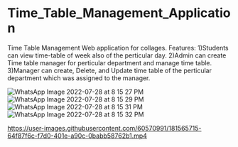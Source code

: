 # Time_Table_Management_Application
Time Table Management Web application for collages.
Features:
    1)Students can view time-table of week also of the perticular day.
    2)Admin can create Time table manager for perticular department and manage time table.
    3)Manager can create, Delete, and Update time table of the perticular department which was assigned to the manager.
    

![WhatsApp Image 2022-07-28 at 8 15 27 PM](https://user-images.githubusercontent.com/60570991/181565323-2ebb97f8-c475-4678-8cae-251f0ceee2df.jpeg)
 ![WhatsApp Image 2022-07-28 at 8 15 29 PM](https://user-images.githubusercontent.com/60570991/181565645-dd5aaa4e-e63a-4eeb-9cbd-9586e54a521e.jpeg)
![WhatsApp Image 2022-07-28 at 8 15 31 PM](https://user-images.githubusercontent.com/60570991/181565690-6fb0feab-5dff-44e8-93df-b7cd0cc0dea3.jpeg)
![WhatsApp Image 2022-07-28 at 8 15 32 PM](https://user-images.githubusercontent.com/60570991/181565706-288cf132-f7e3-4b1b-8534-4d3cd1396937.jpeg)


https://user-images.githubusercontent.com/60570991/181565715-64f87f6c-f7d0-401e-a90c-0babb58762b1.mp4

